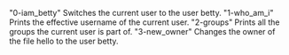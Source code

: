 "0-iam_betty"           Switches the current user to the user betty.
"1-who_am_i"            Prints the effective username of the current user.
"2-groups"              Prints all the groups the current user is part of.
"3-new_owner"           Changes the owner of the file hello to the user betty.
